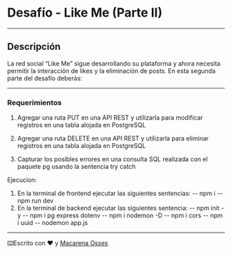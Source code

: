 # Desafío - Like Me (Parte II)

---

## Descripción

La red social “Like Me” sigue desarrollando su plataforma y ahora necesita permitir la interacción de likes y la eliminación de posts.
En esta segunda parte del desafío deberás:

---

### Requerimientos

1. Agregar una ruta PUT en una API REST y utilizarla para modificar registros en una tabla alojada en PostgreSQL

2. Agregar una ruta DELETE en una API REST y utilizarla para eliminar registros en una tabla alojada en PostgreSQL 

3. Capturar los posibles errores en una consulta SQL realizada con el paquete pg usando la sentencia try catch

Ejecucion:
1. En la terminal de frontend ejecutar las siguientes sentencias:
	-- npm i
	-- npm run dev
2. En la terminal de backend ejecutar las siguientes sentencia:
	-- npm init -y
	-- npm i pg express dotenv
	-- npm i nodemon -D
	-- npm i cors
	-- npm i uuid
	-- nodemon app.js  
---

⌨️Escrito con ❤️ y [Macarena Osses](https://github.com/Makaosva)